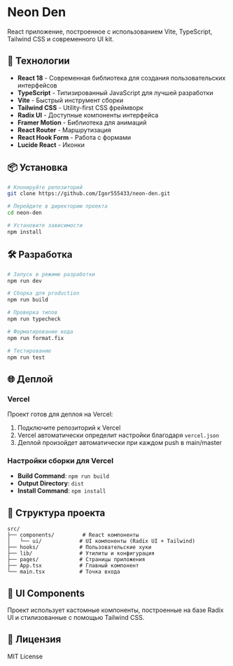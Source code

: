 # Neon Den

React приложение, построенное с использованием Vite, TypeScript, Tailwind CSS и современного UI kit.

## 🚀 Технологии

- **React 18** - Современная библиотека для создания пользовательских интерфейсов
- **TypeScript** - Типизированный JavaScript для лучшей разработки
- **Vite** - Быстрый инструмент сборки
- **Tailwind CSS** - Utility-first CSS фреймворк
- **Radix UI** - Доступные компоненты интерфейса
- **Framer Motion** - Библиотека для анимаций
- **React Router** - Маршрутизация
- **React Hook Form** - Работа с формами
- **Lucide React** - Иконки

## 📦 Установка

```bash
# Клонируйте репозиторий
git clone https://github.com/Igor555433/neon-den.git

# Перейдите в директорию проекта
cd neon-den

# Установите зависимости
npm install
```

## 🛠️ Разработка

```bash
# Запуск в режиме разработки
npm run dev

# Сборка для production
npm run build

# Проверка типов
npm run typecheck

# Форматирование кода
npm run format.fix

# Тестирование
npm run test
```

## 🌐 Деплой

### Vercel

Проект готов для деплоя на Vercel:

1. Подключите репозиторий к Vercel
2. Vercel автоматически определит настройки благодаря `vercel.json`
3. Деплой произойдет автоматически при каждом push в main/master

### Настройки сборки для Vercel

- **Build Command**: `npm run build`
- **Output Directory**: `dist`
- **Install Command**: `npm install`

## 📝 Структура проекта

```
src/
├── components/         # React компоненты
│   └── ui/            # UI компоненты (Radix UI + Tailwind)
├── hooks/             # Пользовательские хуки
├── lib/               # Утилиты и конфигурация
├── pages/             # Страницы приложения
├── App.tsx            # Главный компонент
└── main.tsx           # Точка входа
```

## 🎨 UI Components

Проект использует кастомные компоненты, построенные на базе Radix UI и стилизованные с помощью Tailwind CSS.

## 📄 Лицензия

MIT License 